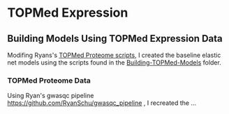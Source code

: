 # TOPMed Expression
## Building Models Using TOPMed Expression Data
Modifing Ryans's [TOPMed Proteome scripts](https://github.com/RyanSchu/TOPMED/tree/master/Proteome), I created the baseline elastic net models using the scripts found in the [Building-TOPMed-Models](https://github.com/chrisnguyen11/TOPMed-Expression/tree/master/Building-TOPMed-Models) folder. 
### TOPMed Proteome Data
Using Ryan's gwasqc pipeline https://github.com/RyanSchu/gwasqc_pipeline , I recreated the ...
